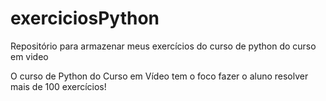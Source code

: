# exerciciosPython
Repositório para armazenar meus exercícios do curso de python do curso em video

O curso de Python do Curso em Vídeo tem o foco fazer o aluno resolver mais de 100 exercícios!
